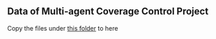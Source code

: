 ## Data of Multi-agent Coverage Control Project

Copy the files under [this folder](https://1drv.ms/u/s!Aqbmg9Qui1frnQUzMyS23Sj3btoz?e=JzbEd7) to here
